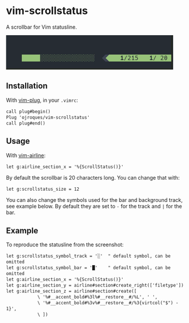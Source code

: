 # vim-scrollstatus

A scrollbar for Vim statusline.

![vim-scrollstatus](demo.gif)

## Installation

With [vim-plug](https://github.com/junegunn/vim-plug), in your `.vimrc`:

```vim
call plug#begin()
Plug 'ojroques/vim-scrollstatus'
call plug#end()
```

## Usage
With [vim-airline](https://github.com/vim-airline/vim-airline):
```vim
let g:airline_section_x = '%{ScrollStatus()}'
```

By default the scrollbar is 20 characters long. You can change that with:
```vim
let g:scrollstatus_size = 12
```

You can also change the symbols used for the bar and background track, see example below. By default they are set to `-` for the track and `|` for the bar.

## Example

To reproduce the statusline from the screenshot:
```vim
let g:scrollstatus_symbol_track = '░'  " default symbol, can be omitted
let g:scrollstatus_symbol_bar = '█'    " default symbol, can be omitted
let g:airline_section_x = '%{ScrollStatus()}'
let g:airline_section_y = airline#section#create_right(['filetype'])
let g:airline_section_z = airline#section#create([
            \ '%#__accent_bold#%3l%#__restore__#/%L', ' ',
            \ '%#__accent_bold#%3v%#__restore__#/%3{virtcol("$") - 1}',
            \ ])
```
